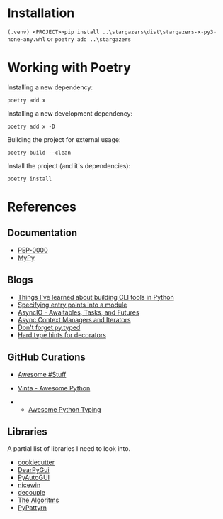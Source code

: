 # Installation
`(.venv) <PROJECT>>pip install ..\stargazers\dist\stargazers-x-py3-none-any.whl`
or
`poetry add ..\stargazers`

# Working with Poetry
Installing a new dependency:

```poetry add x```

Installing a new development dependency:

```poetry add x -D```

Building the project for external usage:

```poetry build --clean```

Install the project (and it's dependencies):

```poetry install```


# References

## Documentation
- [PEP-0000](https://peps.python.org/pep-0000/)
- [MyPy](https://mypy.readthedocs.io/en/stable/running_mypy.html)

## Blogs
- [Things I've learned about building CLI tools in Python](https://simonwillison.net/2023/Sep/30/cli-tools-python/)
- [Specifying entry points into a module](https://python-poetry.org/docs/pyproject/#entry-points)
- [AsyncIO - Awaitables, Tasks, and Futures](https://bbc.github.io/cloudfit-public-docs/asyncio/asyncio-part-2)
- [Async Context Managers and Iterators](https://bbc.github.io/cloudfit-public-docs/asyncio/asyncio-part-3.html)
- [Don't forget py.typed](https://blog.whtsky.me/tech/2021/dont-forget-py.typed-for-your-typed-python-package/)
- [Hard type hints for decorators](https://blog.whtsky.me/tech/2021/decorator-type-gymnastics-in-python/)

## GitHub Curations
- [Awesome #Stuff](https://github.com/sindresorhus/awesome)

- [Vinta - Awesome Python](https://github.com/vinta/awesome-python)
- - [Awesome Python Typing](https://github.com/typeddjango/awesome-python-typing)

## Libraries
A partial list of libraries I need to look into.
- [cookiecutter](https://github.com/cookiecutter/cookiecutter)
- [DearPyGui](https://github.com/hoffstadt/DearPyGui)
- [PyAutoGUI](https://github.com/asweigart/pyautogui)
- [nicewin](https://github.com/asweigart/nicewin)
- [decouple](https://github.com/HBNetwork/python-decouple)
- [The Algoritms](https://github.com/TheAlgorithms/Python)
- [PyPattyrn](https://github.com/tylerlaberge/PyPattyrn)